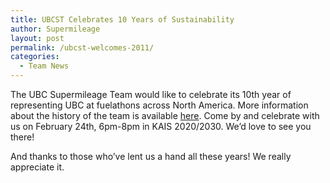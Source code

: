 ```yaml
---
title: UBCST Celebrates 10 Years of Sustainability
author: Supermileage
layout: post
permalink: /ubcst-welcomes-2011/
categories:
  - Team News
---
```

The UBC Supermileage Team would like to celebrate its 10th year of representing UBC at fuelathons across North America. More information about the history of the team is available [here][1]. Come by and celebrate with us on February 24th, 6pm-8pm in KAIS 2020/2030. We&#8217;d love to see you there! 

And thanks to those who&#8217;ve lent us a hand all these years! We really appreciate it.

 [1]: http://supermileage.ca/team